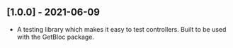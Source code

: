 ## [1.0.0] - 2021-06-09

* A testing library which makes it easy to test controllers. Built to be used with the GetBloc package.

